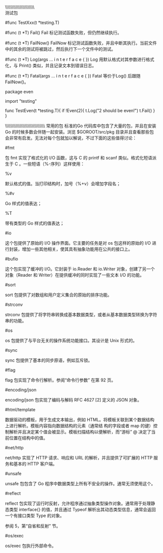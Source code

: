 \\\\\\\\\\\\\\\\\\\\\\\\\\\\\\\\\\\\\\\\\\\\\
测试包

#func TestXxx(t *testing.T)

#func (t *T) Fail()
Fail 标记测试函数失败，但仍然继续执行。

#func (t *T) FailNow()
FailNow 标记测试函数失败，并且中断其执行。当前文件中的其余的测试将被跳过，然后执行下一个文件中的测试。

#func (t *T) Log(args ... i n t e r f a c e { })
Log 用默认格式对其参数进行格式化，与 Print() 类似，并且记录文本到错误日志。

#func (t *T) Fatal(args ... i n t e r f a c e { })
Fatal 等价于Log() 后跟随 FailNow()。


package even

import "testing"

func TestEven(t *testing.T){
	if !Even(2){
		t.Log("2 should be even!")
		t.Fail()
	}
}



\\\\\\\\\\\\\\\\\\\\\\\\\\\\\\\\\\\\\\\\\\\\\\\\\\\\\\\\\\\\
常用的包
标准的Go 代码库中包含了大量的包，并且在安装 Go 的时候多数会伴随一起安装。浏览 $GOROOT/src/pkg 目录并且查看那些包会非常有启发。无法对每个包就加以解说，不过下面的这些值得讨论：

#fmt

包 fmt 实现了格式化的 I/O 函数，这与 C 的 printf 和 scanf 类似。格式化短语派生于 C 。一些短语（%-序列）这样使用：

%v

默认格式的值。当打印结构时，加号（%+v）会增加字段名；

%#v

Go 样式的值表达；

%T

带有类型的 Go 样式的值表达；

#io

这个包提供了原始的 I/O 操作界面。它主要的任务是对 os 包这样的原始的 I/O 进行封装，增加一些其他相关，使其具有抽象功能用在公共的接口上。

#bufio

这个包实现了缓冲的 I/O。它封装于 io.Reader 和 io.Writer 对象，创建了另一个对象（Reader 和 Writer）在提供缓冲的同时实现了一些文本 I/O 的功能。

#sort

sort 包提供了对数组和用户定义集合的原始的排序功能。

#strconv

strconv 包提供了将字符串转换成基本数据类型，或者从基本数据类型转换为字符串的功能。

#os

os 包提供了与平台无关的操作系统功能接口。其设计是 Unix 形式的。

#sync

sync 包提供了基本的同步原语，例如互斥锁。

#flag

flag 包实现了命令行解析。参阅“命令行参数” 在第 92 页。

#encoding/json

encoding/json 包实现了编码与解码 RFC 4627 [2] 定义的 JSON 对象。

#html/template

数据驱动的模板，用于生成文本输出，例如 HTML。将模板关联到某个数据结构上进行解析。模板内容指向数据结构的元素（通常结 构的字段或者 map 的键）控制解析并且决定某个值会被显示。模板扫描结构以便解析，而“游标” @ 决定了当前位置在结构中的值。

#net/http

net/http 实现了 HTTP 请求、响应和 URL 的解析，并且提供了可扩展的 HTTP 服务和基本的 HTTP 客户端。

#unsafe

unsafe 包包含了 Go 程序中数据类型上所有不安全的操作。通常无须使用这个。

#reflect

reflect 包实现了运行时反射，允许程序通过抽象类型操作对象。通常用于处理静态类型 interface{} 的值，并且通过 Typeof 解析出其动态类型信息，通常会返回一个有接口类型 Type 的对象。

参阅 5，第“自省和反射” 节。

#os/exec

os/exec 包执行外部命令。